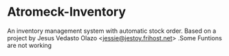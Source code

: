 # Atromeck-Inventory
An inventory management system with automatic  stock order. Based on a project by Jesus Vedasto Olazo &lt;jessie@jestoy.frihost.net> .Some Funtions are not working
